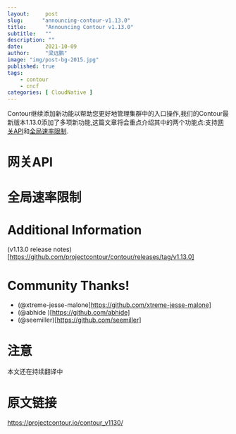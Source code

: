 ```yaml
---
layout:     post 
slug:      "announcing-contour-v1.13.0"
title:      "Announcing Contour v1.13.0"
subtitle:   ""
description: ""
date:       2021-10-09
author:     "梁远鹏"
image: "img/post-bg-2015.jpg"
published: true
tags:
    - contour 
    - cncf
categories: [ CloudNative ]
---
```


Contour继续添加新功能以帮助您更好地管理集群中的入口操作,我们的Contour最新版本1.13.0添加了多项新功能,这篇文章将会重点介绍其中的两个功能点:支持[网关API](https://gateway-api.sigs.k8s.io/)和[全局速率限制](https://www.envoyproxy.io/docs/envoy/v1.17.0/intro/arch_overview/other_features/global_rate_limiting.html).


# 网关API

# 全局速率限制  

# Additional Information  

(v1.13.0 release notes)[https://github.com/projectcontour/contour/releases/tag/v1.13.0]

# Community Thanks!  

- (@xtreme-jesse-malone]https://github.com/xtreme-jesse-malone]
- (@abhide )[https://github.com/abhide]
- (@seemiller)[https://github.com/seemiller]

# 注意
本文还在持续翻译中 

# 原文链接  
https://projectcontour.io/contour_v1130/